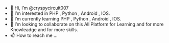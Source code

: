 - 👋 Hi, I’m @cryspycircuit007
- 👀 I’m interested in PHP , Python , Android , IOS.
- 🌱 I’m currently learning PHP , Python , Android , IOS.
- 💞️ I’m looking to collaborate on this All Platform for Learning and for more Knowleadge and for more skills.
- 📫 How to reach me ...

<!---
cryspycircuit007/cryspycircuit007 is a ✨ special ✨ repository because its `README.md` (this file) appears on your GitHub profile.
You can click the Preview link to take a look at your changes.
--->
